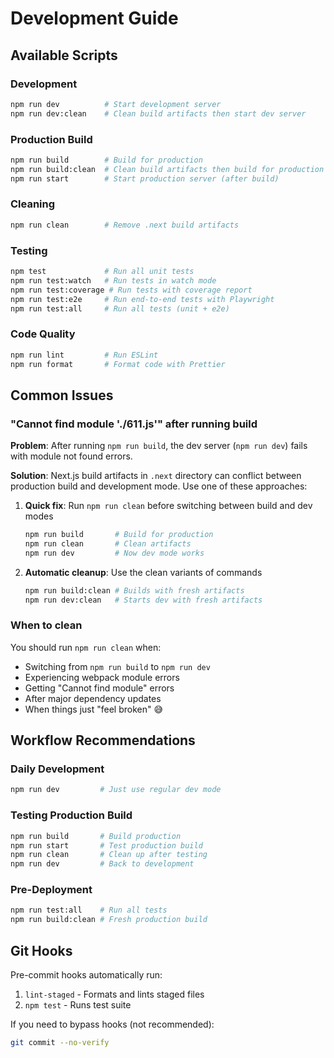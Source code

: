 # Development Guide

## Available Scripts

### Development

```bash
npm run dev          # Start development server
npm run dev:clean    # Clean build artifacts then start dev server
```

### Production Build

```bash
npm run build        # Build for production
npm run build:clean  # Clean build artifacts then build for production
npm run start        # Start production server (after build)
```

### Cleaning

```bash
npm run clean        # Remove .next build artifacts
```

### Testing

```bash
npm test             # Run all unit tests
npm run test:watch   # Run tests in watch mode
npm run test:coverage # Run tests with coverage report
npm run test:e2e     # Run end-to-end tests with Playwright
npm run test:all     # Run all tests (unit + e2e)
```

### Code Quality

```bash
npm run lint         # Run ESLint
npm run format       # Format code with Prettier
```

## Common Issues

### "Cannot find module './611.js'" after running build

**Problem**: After running `npm run build`, the dev server (`npm run dev`) fails with module not found errors.

**Solution**: Next.js build artifacts in `.next` directory can conflict between production build and development mode. Use one of these approaches:

1. **Quick fix**: Run `npm run clean` before switching between build and dev modes

   ```bash
   npm run build       # Build for production
   npm run clean       # Clean artifacts
   npm run dev         # Now dev mode works
   ```

2. **Automatic cleanup**: Use the clean variants of commands
   ```bash
   npm run build:clean # Builds with fresh artifacts
   npm run dev:clean   # Starts dev with fresh artifacts
   ```

### When to clean

You should run `npm run clean` when:

- Switching from `npm run build` to `npm run dev`
- Experiencing webpack module errors
- Getting "Cannot find module" errors
- After major dependency updates
- When things just "feel broken" 😅

## Workflow Recommendations

### Daily Development

```bash
npm run dev         # Just use regular dev mode
```

### Testing Production Build

```bash
npm run build       # Build production
npm run start       # Test production build
npm run clean       # Clean up after testing
npm run dev         # Back to development
```

### Pre-Deployment

```bash
npm run test:all    # Run all tests
npm run build:clean # Fresh production build
```

## Git Hooks

Pre-commit hooks automatically run:

1. `lint-staged` - Formats and lints staged files
2. `npm test` - Runs test suite

If you need to bypass hooks (not recommended):

```bash
git commit --no-verify
```

